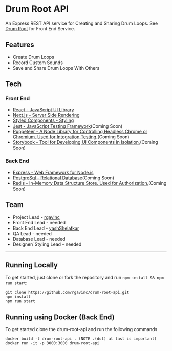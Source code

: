 # Drum Root API

An Express REST API service for Creating and Sharing Drum Loops. See [Drum Root](https://github.com/rgavinc/drum-root) for Front End Service.

## Features
- Create Drum Loops
- Record Custom Sounds
- Save and Share Drum Loops With Others

## Tech
### Front End
- [React - JavaScript UI Library](https://reactjs.org/)
- [Next.js - Server Side Rendering](https://nextjs.org/) 
- [Styled Components - Styling](https://www.styled-components.com/)
- [Jest - JavaScript Testing Framework](https://jestjs.io/)(Coming Soon)
- [Puppeteer - A Node Library for Controlling Headless Chrome or Chromium. Used for Integration Testing.](https://developers.google.com/web/tools/puppeteer)(Coming Soon)
- [Storybook - Tool for Developing UI Components in Isolation.](https://storybook.js.org/)(Coming Soon)
### Back End
- [Express - Web Framework for Node.js](https://expressjs.com/)
- [PostgreSql - Relational Database](https://www.postgresql.org/)(Coming Soon)
- [Redis - In-Memory Data Structure Store. Used for Authorization.](https://redis.io/)(Coming Soon)

## Team
- Project Lead - [rgavinc](https://github.com/rgavinc)
- Front End Lead - needed
- Back End Lead - [yashShelatkar](https://github.com/yashShelatkar)
- QA Lead - needed
- Database Lead - needed
- Designer/ Styling Lead - needed

___

## Running Locally

To get started, just clone or fork the repository and run `npm install && npm run start`:

    git clone https://github.com/rgavinc/drum-root-api.git
    npm install
    npm run start
## Running using Docker (Back End)

To get started clone the drum-root-api and run the following commands

    docker build -t drum-root-api . (NOTE .(dot) at last is important)
    docker run -it -p 3000:3000 drum-root-api
    
